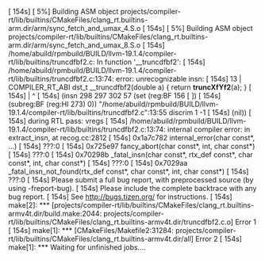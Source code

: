 [  154s] [  5%] Building ASM object projects/compiler-rt/lib/builtins/CMakeFiles/clang_rt.builtins-arm.dir/arm/sync_fetch_and_umax_4.S.o
[  154s] [  5%] Building ASM object projects/compiler-rt/lib/builtins/CMakeFiles/clang_rt.builtins-arm.dir/arm/sync_fetch_and_umax_8.S.o
[  154s] /home/abuild/rpmbuild/BUILD/llvm-19.1.4/compiler-rt/lib/builtins/truncdfbf2.c: In function '__truncdfbf2':
[  154s] /home/abuild/rpmbuild/BUILD/llvm-19.1.4/compiler-rt/lib/builtins/truncdfbf2.c:13:74: error: unrecognizable insn:
[  154s]    13 | COMPILER_RT_ABI dst_t __truncdfbf2(double a) { return __truncXfYf2__(a); }
[  154s]       |                                                                          ^
[  154s] (insn 298 297 302 57 (set (reg:BF 156 [ <retval> ])
[  154s]         (subreg:BF (reg:HI 273) 0)) "/home/abuild/rpmbuild/BUILD/llvm-19.1.4/compiler-rt/lib/builtins/truncdfbf2.c":13:55 discrim 1 -1
[  154s]      (nil))
[  154s] during RTL pass: vregs
[  154s] /home/abuild/rpmbuild/BUILD/llvm-19.1.4/compiler-rt/lib/builtins/truncdfbf2.c:13:74: internal compiler error: in extract_insn, at recog.cc:2812
[  154s] 0x1a7c782 internal_error(char const*, ...)
[  154s] 	???:0
[  154s] 0x725e97 fancy_abort(char const*, int, char const*)
[  154s] 	???:0
[  154s] 0x70298b _fatal_insn(char const*, rtx_def const*, char const*, int, char const*)
[  154s] 	???:0
[  154s] 0x7029aa _fatal_insn_not_found(rtx_def const*, char const*, int, char const*)
[  154s] 	???:0
[  154s] Please submit a full bug report, with preprocessed source (by using -freport-bug).
[  154s] Please include the complete backtrace with any bug report.
[  154s] See <http://bugs.tizen.org/> for instructions.
[  154s] make[2]: *** [projects/compiler-rt/lib/builtins/CMakeFiles/clang_rt.builtins-armv4t.dir/build.make:2044: projects/compiler-rt/lib/builtins/CMakeFiles/clang_rt.builtins-armv4t.dir/truncdfbf2.c.o] Error 1
[  154s] make[1]: *** [CMakeFiles/Makefile2:31284: projects/compiler-rt/lib/builtins/CMakeFiles/clang_rt.builtins-armv4t.dir/all] Error 2
[  154s] make[1]: *** Waiting for unfinished jobs....